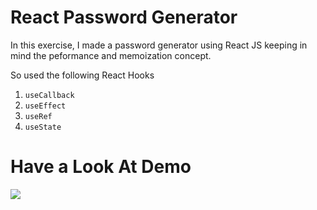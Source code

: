 # React Password Generator

In this exercise, I made a password generator using React JS keeping in mind the peformance and memoization concept.

So used the following React Hooks

1. `useCallback`
2. `useEffect`
3. `useRef`
4. `useState`

# Have a Look At Demo 

![](/demo-img.png)